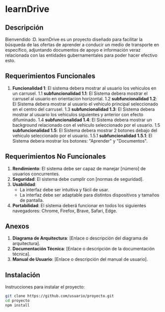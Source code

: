 # learnDrive

## Descripción

Bienvendido :D.
learnDrive es un proyecto diseñado para facilitar la búsqueda de las ofertas de aprender a conducir un medio de transporte en específico, adjuntando documentos de apoyo e información veraz relacionada con las entidades gubernamentales para poder hacer efectivo esto.

## Requerimientos Funcionales

1. **Funcionalidad 1**: El sistema debera  mostrar al usuario los vehiculos en un carrusel.
    1.1 **subfuncionalidad 1.1**: El Sistema debera mostrar el carrusel al usuario en orientacion horizontal.
    1.2 **subfuncionalidad 1.2**: El Sistema debera mostrar al usuario el vehiculo principal seleccionado en el centro del carrusel.
    1.3 **subfuncionalidad 1.3**: El Sistema debera mostrar al usuario los vehiculos siguientes y anterior con efecto difuminado.
    1.4 **subfuncionalidad 1.4**: El Sistema debera mostrar un background relacionado con el vehiculo seleccionado por el usuario.
    1.5 **subfuncionalidad 1.5**: El Sistema debera mostrar 2 botones debajo del vehiculo seleccionado por el usuario.
        1.5.1 **subfuncionalidad 1.5.1**: El Sistema debera mostrar los botones: "Aprender" y "Documentos".


## Requerimientos No Funcionales

1. **Rendimiento**: El sistema debe ser capaz de manejar [número] de usuarios concurrentes.
2. **Seguridad**: El sistema debe cumplir con [normas de seguridad].
3. **Usabilidad**: 
    - La interfaz debe ser intuitiva y fácil de usar.
    - La interfaz debe ser adaptable para distintos dispositivos y tamaños de pantalla.
4. **Portabilidad**: El sistema deberá funcionar en todos los siguientes navegadores: Chrome, Firefox, Brave, Safari, Edge.

## Anexos

1. **Diagrama de Arquitectura**: [Enlace o descripción del diagrama de arquitectura].
2. **Documentación Técnica**: [Enlace o descripción de la documentación técnica].
3. **Manual de Usuario**: [Enlace o descripción del manual de usuario].

## Instalación

Instrucciones para instalar el proyecto:

```bash
git clone https://github.com/usuario/proyecto.git
cd proyecto
npm install